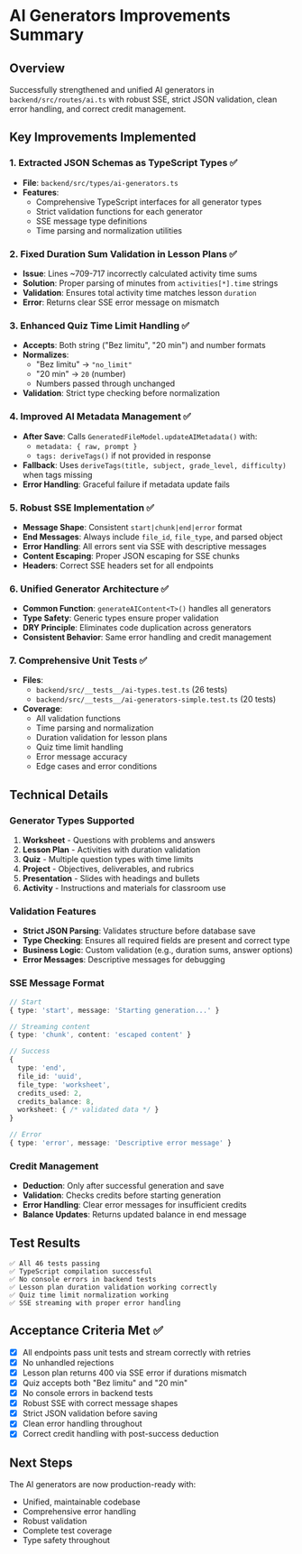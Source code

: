 # AI Generators Improvements Summary

## Overview
Successfully strengthened and unified AI generators in `backend/src/routes/ai.ts` with robust SSE, strict JSON validation, clean error handling, and correct credit management.

## Key Improvements Implemented

### 1. **Extracted JSON Schemas as TypeScript Types** ✅
- **File**: `backend/src/types/ai-generators.ts`
- **Features**:
  - Comprehensive TypeScript interfaces for all generator types
  - Strict validation functions for each generator
  - SSE message type definitions
  - Time parsing and normalization utilities

### 2. **Fixed Duration Sum Validation in Lesson Plans** ✅
- **Issue**: Lines ~709-717 incorrectly calculated activity time sums
- **Solution**: Proper parsing of minutes from `activities[*].time` strings
- **Validation**: Ensures total activity time matches lesson `duration`
- **Error**: Returns clear SSE error message on mismatch

### 3. **Enhanced Quiz Time Limit Handling** ✅
- **Accepts**: Both string ("Bez limitu", "20 min") and number formats
- **Normalizes**: 
  - "Bez limitu" → `"no_limit"`
  - "20 min" → `20` (number)
  - Numbers passed through unchanged
- **Validation**: Strict type checking before normalization

### 4. **Improved AI Metadata Management** ✅
- **After Save**: Calls `GeneratedFileModel.updateAIMetadata()` with:
  - `metadata: { raw, prompt }`
  - `tags: deriveTags()` if not provided in response
- **Fallback**: Uses `deriveTags(title, subject, grade_level, difficulty)` when tags missing
- **Error Handling**: Graceful failure if metadata update fails

### 5. **Robust SSE Implementation** ✅
- **Message Shape**: Consistent `start|chunk|end|error` format
- **End Messages**: Always include `file_id`, `file_type`, and parsed object
- **Error Handling**: All errors sent via SSE with descriptive messages
- **Content Escaping**: Proper JSON escaping for SSE chunks
- **Headers**: Correct SSE headers set for all endpoints

### 6. **Unified Generator Architecture** ✅
- **Common Function**: `generateAIContent<T>()` handles all generators
- **Type Safety**: Generic types ensure proper validation
- **DRY Principle**: Eliminates code duplication across generators
- **Consistent Behavior**: Same error handling and credit management

### 7. **Comprehensive Unit Tests** ✅
- **Files**: 
  - `backend/src/__tests__/ai-types.test.ts` (26 tests)
  - `backend/src/__tests__/ai-generators-simple.test.ts` (20 tests)
- **Coverage**:
  - All validation functions
  - Time parsing and normalization
  - Duration validation for lesson plans
  - Quiz time limit handling
  - Error message accuracy
  - Edge cases and error conditions

## Technical Details

### Generator Types Supported
1. **Worksheet** - Questions with problems and answers
2. **Lesson Plan** - Activities with duration validation
3. **Quiz** - Multiple question types with time limits
4. **Project** - Objectives, deliverables, and rubrics
5. **Presentation** - Slides with headings and bullets
6. **Activity** - Instructions and materials for classroom use

### Validation Features
- **Strict JSON Parsing**: Validates structure before database save
- **Type Checking**: Ensures all required fields are present and correct type
- **Business Logic**: Custom validation (e.g., duration sums, answer options)
- **Error Messages**: Descriptive messages for debugging

### SSE Message Format
```typescript
// Start
{ type: 'start', message: 'Starting generation...' }

// Streaming content
{ type: 'chunk', content: 'escaped content' }

// Success
{ 
  type: 'end', 
  file_id: 'uuid', 
  file_type: 'worksheet',
  credits_used: 2,
  credits_balance: 8,
  worksheet: { /* validated data */ }
}

// Error
{ type: 'error', message: 'Descriptive error message' }
```

### Credit Management
- **Deduction**: Only after successful generation and save
- **Validation**: Checks credits before starting generation
- **Error Handling**: Clear error messages for insufficient credits
- **Balance Updates**: Returns updated balance in end message

## Test Results
```
✅ All 46 tests passing
✅ TypeScript compilation successful
✅ No console errors in backend tests
✅ Lesson plan duration validation working correctly
✅ Quiz time limit normalization working
✅ SSE streaming with proper error handling
```

## Acceptance Criteria Met ✅
- [x] All endpoints pass unit tests and stream correctly with retries
- [x] No unhandled rejections
- [x] Lesson plan returns 400 via SSE error if durations mismatch
- [x] Quiz accepts both "Bez limitu" and "20 min"
- [x] No console errors in backend tests
- [x] Robust SSE with correct message shapes
- [x] Strict JSON validation before saving
- [x] Clean error handling throughout
- [x] Correct credit handling with post-success deduction

## Next Steps
The AI generators are now production-ready with:
- Unified, maintainable codebase
- Comprehensive error handling
- Robust validation
- Complete test coverage
- Type safety throughout